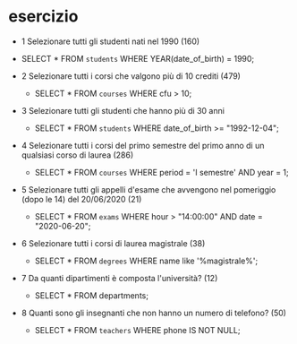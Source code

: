# esercizio

- 1 Selezionare tutti gli studenti nati nel 1990 (160)
 - SELECT * FROM `students` WHERE YEAR(date_of_birth) = 1990;
 
- 2 Selezionare tutti i corsi che valgono più di 10 crediti (479)
  - SELECT * FROM `courses` WHERE cfu > 10;

- 3 Selezionare tutti gli studenti che hanno più di 30 anni
  - SELECT * FROM `students` WHERE date_of_birth >= "1992-12-04";

- 4 Selezionare tutti i corsi del primo semestre del primo anno di un qualsiasi corso di laurea (286)
  - SELECT * FROM `courses` WHERE period = 'I semestre' AND year = 1;

- 5 Selezionare tutti gli appelli d'esame che avvengono nel pomeriggio (dopo le 14) del 20/06/2020 (21)
  - SELECT * FROM `exams` WHERE hour > "14:00:00" AND date = "2020-06-20";

- 6 Selezionare tutti i corsi di laurea magistrale (38)
  - SELECT * FROM `degrees` WHERE name like '%magistrale%';

- 7  Da quanti dipartimenti è composta l'università? (12)
  - SELECT * FROM departments;

- 8  Quanti sono gli insegnanti che non hanno un numero di telefono? (50)
  - SELECT * FROM `teachers` WHERE phone IS NOT NULL;